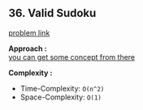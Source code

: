 ## 36. Valid Sudoku

[problem link](https://leetcode.com/problems/valid-sudoku/)

**Approach :**<br>
[you can get some concept from there](https://github.com/AlaminPu1007/Data-structure-Algorithm/tree/master/DataStructure%20%26%20Algorithm/Recursion/Sudoku%20Solver)

**Complexity :**<br>

- Time-Complexity: `O(n^2)`
- Space-Complexity: `O(1)`
